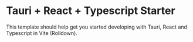 # Tauri + React + Typescript Starter

This template should help get you started developing with Tauri, React and Typescript in Vite (Rolldown).
